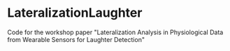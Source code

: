 # LateralizationLaughter
Code for the workshop paper "Lateralization Analysis in Physiological Data from Wearable Sensors for Laughter Detection"
